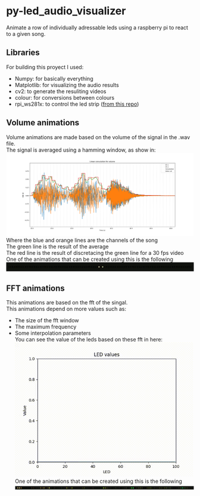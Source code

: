 # py-led_audio_visualizer
Animate a row of individually adressable leds using a raspberry pi to react to a given song.

## Libraries
For building this proyect I used:
- Numpy: for basically everything
- Matplotlib: for visualizing the audio results
- cv2: to generate the resuliting videos
- colour: for conversions between colours
- rpi_ws281x: to control the led strip (<a href="https://github.com/jgarff/rpi_ws281x">from this repo</a>)

## Volume animations
Volume animations are made based on the volume of the signal in the .wav file.</br>
The signal is averaged using a hamming window, as show in:</br>
<img src="plots/Volume_linear_convolution.png"></img>
Where the blue and orange lines are the channels of the song</br>
The green line is the result of the average </br>
The red line is the result of discretacing the green line for a 30 fps video</br>
One of the animations that can be created using this is the following
<img src="videos/volume_led_rotated.gif"></img>

## FFT animations
This animations are based on the fft of the singal.</br>
This animations depend on more values such as:
- The size of the fft window
- The maximum frequency
- Some interpolation parameters</br>
You can see the value of the leds based on these fft in here:
<img src="plots/leds_Trim.gif"></img></br>
One of the animations that can be created using this is the following
<img src="videos/fft_led.gif"></img>

